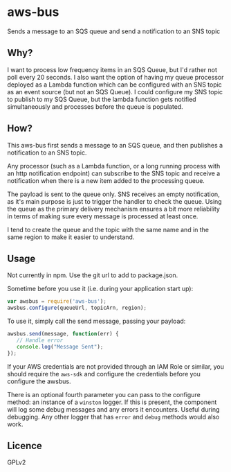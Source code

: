 aws-bus
===============

Sends a message to an SQS queue and send a notification to an SNS topic

Why?
----

I want to process low frequency items in an SQS Queue, but I'd rather not poll every 20 seconds.
I also want the option of having my queue processor deployed as a Lambda function which can be configured with an SNS topic as an event source (but not an SQS Queue).
I could configure my SNS topic to publish to my SQS Queue, but the lambda function gets notified simultaneously and processes before the queue is populated.

How?
----

This aws-bus first sends a message to an SQS queue, and then publishes a notification to an SNS topic.

Any processor (such as a Lambda function, or a long running process with an http notification endpoint) can subscribe to the SNS topic and receive a notification when there is a new item added to the processing queue.

The payload is sent to the queue only.  SNS receives an empty notification, as it's main purpose is just to trigger the handler to check the queue.   Using the queue as the primary delivery mechanism ensures a bit more reliability in terms of making sure every message is processed at least once.

I tend to create the queue and the topic with the same name and in the same region to make it easier to understand.

Usage
-----

Not currently in npm.  Use the git url to add to package.json.

Sometime before you use it (i.e. during your application start up):

```javascript
var awsbus = require('aws-bus');
awsbus.configure(queueUrl, topicArn, region);
```

To use it, simply call the send message, passing your payload:

```javascript
awsbus.send(message, function(err) {
   // Handle error
   console.log("Message Sent");
});
```

If your AWS credentials are not provided through an IAM Role or similar, you should require the `aws-sdk` and configure the credentials before you configure the awsbus.

There is an optional fourth parameter you can pass to the configure method: an instance of a `winston` logger.  If this is present, the component will log some debug messages and any errors it encounters.  Useful during debugging.  Any other logger that has `error` and `debug` methods would also work.
   
   
Licence
-------

GPLv2
